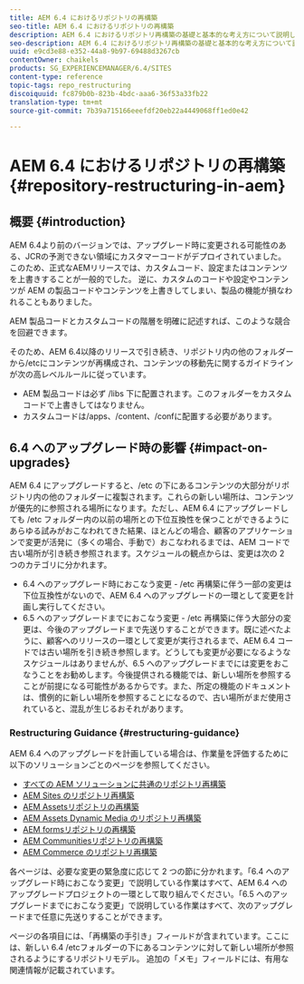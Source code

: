 ```yaml
---
title: AEM 6.4 におけるリポジトリの再構築
seo-title: AEM 6.4 におけるリポジトリの再構築
description: AEM 6.4 におけるリポジトリ再構築の基礎と基本的な考え方について説明します。
seo-description: AEM 6.4 におけるリポジトリ再構築の基礎と基本的な考え方について説明します。
uuid: e9cd3e88-e352-44a8-9b97-69488d3267cb
contentOwner: chaikels
products: SG_EXPERIENCEMANAGER/6.4/SITES
content-type: reference
topic-tags: repo_restructuring
discoiquuid: fc879b0b-823b-4bdc-aaa6-36f53a33fb22
translation-type: tm+mt
source-git-commit: 7b39a715166eeefdf20eb22a4449068ff1ed0e42

---
```



# AEM 6.4 におけるリポジトリの再構築{#repository-restructuring-in-aem}

## 概要 {#introduction}

AEM 6.4より前のバージョンでは、アップグレード時に変更される可能性のある、JCRの予測できない領域にカスタマーコードがデプロイされていました。 このため、正式なAEMリリースでは、カスタムコード、設定またはコンテンツを上書きすることが一般的でした。 逆に、カスタムのコードや設定やコンテンツが AEM の製品コードやコンテンツを上書きしてしまい、製品の機能が損なわれることもありました。

AEM 製品コードとカスタムコードの階層を明確に記述すれば、このような競合を回避できます。

そのため、AEM 6.4以降のリリースで引き続き、リポジトリ内の他のフォルダーから/etcにコンテンツが再構成され、コンテンツの移動先に関するガイドラインが次の高レベルルールに従っています。

* AEM 製品コードは必ず /libs 下に配置されます。このフォルダーをカスタムコードで上書きしてはなりません。
* カスタムコードは/apps、/content、/confに配置する必要があります。

## 6.4 へのアップグレード時の影響 {#impact-on-upgrades}

AEM 6.4 にアップグレードすると、/etc の下にあるコンテンツの大部分がリポジトリ内の他のフォルダーに複製されます。これらの新しい場所は、コンテンツが優先的に参照される場所になります。ただし、AEM 6.4 にアップグレードしても /etc フォルダー内の以前の場所との下位互換性を保つことができるようにあらゆる試みがおこなわれてきた結果、ほとんどの場合、顧客のアプリケーションで変更が活発に（多くの場合、手動で）おこなわれるまでは、AEM コードで古い場所が引き続き参照されます。スケジュールの観点からは、変更は次の 2 つのカテゴリに分かれます。

* 6.4 へのアップグレード時におこなう変更 - /etc 再構築に伴う一部の変更は下位互換性がないので、AEM 6.4 へのアップグレードの一環として変更を計画し実行してください。
* 6.5 へのアップグレードまでにおこなう変更 - /etc 再構築に伴う大部分の変更は、今後のアップグレードまで先送りすることができます。既に述べたように、顧客へのリリースの一環として変更が実行されるまで、AEM 6.4 コードでは古い場所を引き続き参照します。どうしても変更が必要になるようなスケジュールはありませんが、6.5 へのアップグレードまでには変更をおこなうことをお勧めします。今後提供される機能では、新しい場所を参照することが前提になる可能性があるからです。また、所定の機能のドキュメントは、慣例的に新しい場所を参照することになるので、古い場所がまだ使用されていると、混乱が生じるおそれがあります。

### Restructuring Guidance {#restructuring-guidance}

AEM 6.4 へのアップグレードを計画している場合は、作業量を評価するために以下のソリューションごとのページを参照してください。

* [すべての AEM ソリューションに共通のリポジトリ再構築](/help/sites-deploying/all-repository-restructuring-in-aem-6-4.md)
* [AEM Sites のリポジトリ再構築](/help/sites-deploying/sites-repository-restructuring-in-aem-6-4.md)
* [AEM Assetsリポジトリの再構築](/help/sites-deploying/assets-repository-restructuring-in-aem-6-4.md)
* [AEM Assets Dynamic Media のリポジトリ再構築](/help/sites-deploying/dynamicmedia-repository-restructuring-in-aem-6-4.md)
* [AEM formsリポジトリの再構築](/help/sites-deploying/forms-repository-restructuring-in-aem-6-4.md)
* [AEM Communitiesリポジトリの再構築](/help/sites-deploying/communities-repository-restructuring-in-aem-6-4.md)
* [AEM Commerce のリポジトリ再構築](/help/sites-deploying/ecommerce-repository-restructuring-in-aem-6-4.md)

各ページは、必要な変更の緊急度に応じて 2 つの節に分かれます。「6.4 へのアップグレード時におこなう変更」で説明している作業はすべて、AEM 6.4 へのアップグレードプロジェクトの一環として取り組んでください。「6.5 へのアップグレードまでにおこなう変更」で説明している作業はすべて、次のアップグレードまで任意に先送りすることができます。

ページの各項目には、「再構築の手引き」フィールドが含まれています。ここには、新しい 6.4   /etcフォルダーの下にあるコンテンツに対して新しい場所が参照されるようにするリポジトリモデル。 追加の「メモ」フィールドには、有用な関連情報が記載されています。
